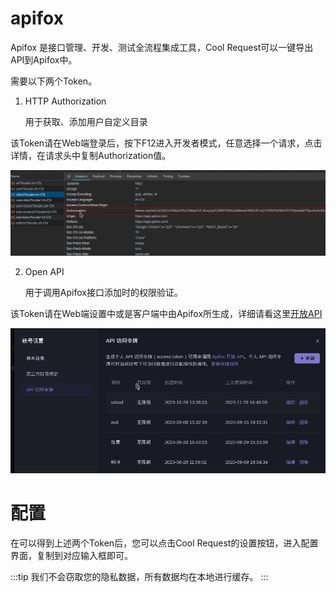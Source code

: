 # apifox

Apifox 是接口管理、开发、测试全流程集成工具，Cool Request可以一键导出API到Apifox中。

需要以下两个Token。
1. HTTP  Authorization

    用于获取、添加用户自定义目录

该Token请在Web端登录后，按下F12进入开发者模式，任意选择一个请求，点击详情，在请求头中复制Authorization值。

![Alt text](image.png)

2. Open API 

    用于调用Apifox接口添加时的权限验证。

该Token请在Web端设置中或是客户端中由Apifox所生成，详细请看这里[开放API](https://apifox.com/help/openapi)

![Alt text](image-1.png)


# 配置

在可以得到上述两个Token后，您可以点击Cool Request的设置按钮，进入配置界面，复制到对应输入框即可。

:::tip
我们不会窃取您的隐私数据，所有数据均在本地进行缓存。
:::
